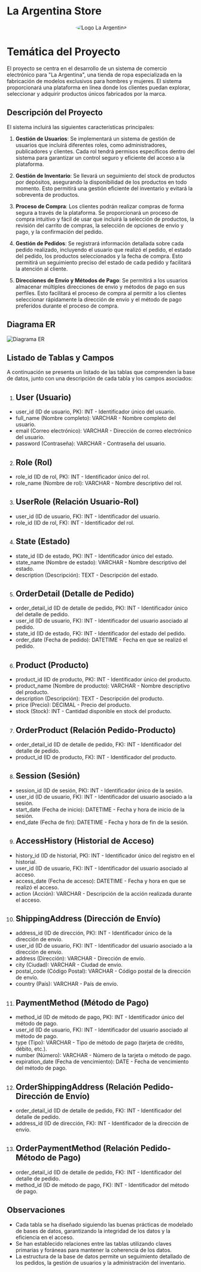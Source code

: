 # La Argentina Store

<p align="center">
  <img src="https://raw.githubusercontent.com/eOrrego/La_Argentina_Store/main/logo_LaArgentina.png" alt="Logo La Argentina" style="border-radius: 50%;">
</p>

# Temática del Proyecto

El proyecto se centra en el desarrollo de un sistema de comercio electrónico para "La Argentina", una tienda de ropa especializada en la fabricación de modelos exclusivos para hombres y mujeres. El sistema proporcionará una plataforma en línea donde los clientes puedan explorar, seleccionar y adquirir productos únicos fabricados por la marca.

## Descripción del Proyecto

El sistema incluirá las siguientes características principales:

1. **Gestión de Usuarios**: Se implementará un sistema de gestión de usuarios que incluirá diferentes roles, como administradores, publicadores y clientes. Cada rol tendrá permisos específicos dentro del sistema para garantizar un control seguro y eficiente del acceso a la plataforma.

2. **Gestión de Inventario**: Se llevará un seguimiento del stock de productos por depósitos, asegurando la disponibilidad de los productos en todo momento. Esto permitirá una gestión eficiente del inventario y evitará la sobreventa de productos.

3. **Proceso de Compra**: Los clientes podrán realizar compras de forma segura a través de la plataforma. Se proporcionará un proceso de compra intuitivo y fácil de usar que incluirá la selección de productos, la revisión del carrito de compras, la selección de opciones de envío y pago, y la confirmación del pedido.

4. **Gestión de Pedidos**: Se registrará información detallada sobre cada pedido realizado, incluyendo el usuario que realizó el pedido, el estado del pedido, los productos seleccionados y la fecha de compra. Esto permitirá un seguimiento preciso del estado de cada pedido y facilitará la atención al cliente.

5. **Direcciones de Envío y Métodos de Pago**: Se permitirá a los usuarios almacenar múltiples direcciones de envío y métodos de pago en sus perfiles. Esto facilitará el proceso de compra al permitir a los clientes seleccionar rápidamente la dirección de envío y el método de pago preferidos durante el proceso de compra.

## Diagrama ER

![Diagrama ER](https://raw.githubusercontent.com/eOrrego/La_Argentina_Store/main/DiagramER.png)

## Listado de Tablas y Campos

A continuación se presenta un listado de las tablas que comprenden la base de datos, junto con una descripción de cada tabla y los campos asociados:

1. ## User (Usuario)

- user_id (ID de usuario, PK): INT - Identificador único del usuario.
- full_name (Nombre completo): VARCHAR - Nombre completo del usuario.
- email (Correo electrónico): VARCHAR - Dirección de correo electrónico del usuario.
- password (Contraseña): VARCHAR - Contraseña del usuario.

2. ## Role (Rol)

- role_id (ID de rol, PK): INT - Identificador único del rol.
- role_name (Nombre de rol): VARCHAR - Nombre descriptivo del rol.

3. ## UserRole (Relación Usuario-Rol)

- user_id (ID de usuario, FK): INT - Identificador del usuario.
- role_id (ID de rol, FK): INT - Identificador del rol.

4. ## State (Estado)

- state_id (ID de estado, PK): INT - Identificador único del estado.
- state_name (Nombre de estado): VARCHAR - Nombre descriptivo del estado.
- description (Descripción): TEXT - Descripción del estado.

5. ## OrderDetail (Detalle de Pedido)

- order_detail_id (ID de detalle de pedido, PK): INT - Identificador único del detalle de pedido.
- user_id (ID de usuario, FK): INT - Identificador del usuario asociado al pedido.
- state_id (ID de estado, FK): INT - Identificador del estado del pedido.
- order_date (Fecha de pedido): DATETIME - Fecha en que se realizó el pedido.

6. ## Product (Producto)

- product_id (ID de producto, PK): INT - Identificador único del producto.
- product_name (Nombre de producto): VARCHAR - Nombre descriptivo del producto.
- description (Descripción): TEXT - Descripción del producto.
- price (Precio): DECIMAL - Precio del producto.
- stock (Stock): INT - Cantidad disponible en stock del producto.

7. ## OrderProduct (Relación Pedido-Producto)

- order_detail_id (ID de detalle de pedido, FK): INT - Identificador del detalle de pedido.
- product_id (ID de producto, FK): INT - Identificador del producto.

8. ## Session (Sesión)

- session_id (ID de sesión, PK): INT - Identificador único de la sesión.
- user_id (ID de usuario, FK): INT - Identificador del usuario asociado a la sesión.
- start_date (Fecha de inicio): DATETIME - Fecha y hora de inicio de la sesión.
- end_date (Fecha de fin): DATETIME - Fecha y hora de fin de la sesión.

9. ## AccessHistory (Historial de Acceso)

- history_id (ID de historial, PK): INT - Identificador único del registro en el historial.
- user_id (ID de usuario, FK): INT - Identificador del usuario asociado al acceso.
- access_date (Fecha de acceso): DATETIME - Fecha y hora en que se realizó el acceso.
- action (Acción): VARCHAR - Descripción de la acción realizada durante el acceso.

10. ## ShippingAddress (Dirección de Envío)

- address_id (ID de dirección, PK): INT - Identificador único de la dirección de envío.
- user_id (ID de usuario, FK): INT - Identificador del usuario asociado a la dirección de envío.
- address (Dirección): VARCHAR - Dirección de envío.
- city (Ciudad): VARCHAR - Ciudad de envío.
- postal_code (Código Postal): VARCHAR - Código postal de la dirección de envío.
- country (País): VARCHAR - País de envío.

11. ## PaymentMethod (Método de Pago)

- method_id (ID de método de pago, PK): INT - Identificador único del método de pago.
- user_id (ID de usuario, FK): INT - Identificador del usuario asociado al método de pago.
- type (Tipo): VARCHAR - Tipo de método de pago (tarjeta de crédito, débito, etc.).
- number (Número): VARCHAR - Número de la tarjeta o método de pago.
- expiration_date (Fecha de vencimiento): DATE - Fecha de vencimiento del método de pago.

12. ## OrderShippingAddress (Relación Pedido-Dirección de Envío)

- order_detail_id (ID de detalle de pedido, FK): INT - Identificador del detalle de pedido.
- address_id (ID de dirección, FK): INT - Identificador de la dirección de envío.

13. ## OrderPaymentMethod (Relación Pedido-Método de Pago)

- order_detail_id (ID de detalle de pedido, FK): INT - Identificador del detalle de pedido.
- method_id (ID de método de pago, FK): INT - Identificador del método de pago.

## Observaciones

- Cada tabla se ha diseñado siguiendo las buenas prácticas de modelado de bases de datos, garantizando la integridad de los datos y la eficiencia en el acceso.
- Se han establecido relaciones entre las tablas utilizando claves primarias y foráneas para mantener la coherencia de los datos.
- La estructura de la base de datos permite un seguimiento detallado de los pedidos, la gestión de usuarios y la administración del inventario.
